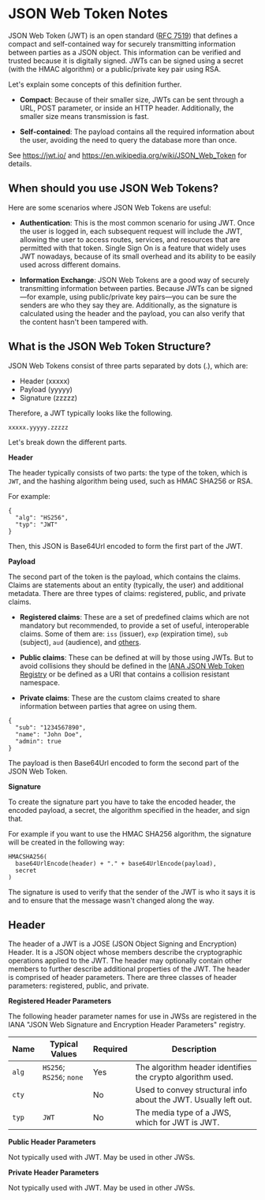 # JSON Web Token Notes

JSON Web Token (JWT) is an open standard ([RFC 7519](rfc-7519)) that defines a
compact and self-contained way for securely transmitting information between
parties as a JSON object.  This information can be verified and trusted because
it is digitally signed.  JWTs can be signed using a secret (with the HMAC
algorithm) or a public/private key pair using RSA.

Let's explain some concepts of this definition further.

* **Compact**: Because of their smaller size, JWTs can be sent through a URL,
  POST parameter, or inside an HTTP header.  Additionally, the smaller size
  means transmission is fast.

* **Self-contained**: The payload contains all the required information about
  the user, avoiding the need to query the database more than once.

See https://jwt.io/ and https://en.wikipedia.org/wiki/JSON_Web_Token for 
details.

## When should you use JSON Web Tokens?

Here are some scenarios where JSON Web Tokens are useful:

* **Authentication**: This is the most common scenario for using JWT.  Once the
  user is logged in, each subsequent request will include the JWT, allowing the
  user to access routes, services, and resources that are permitted with that
  token.  Single Sign On is a feature that widely uses JWT nowadays, because of
  its small overhead and its ability to be easily used across different domains.

* **Information Exchange**: JSON Web Tokens are a good way of securely
  transmitting information between parties.  Because JWTs can be signed—for
  example, using public/private key pairs—you can be sure the senders are who
  they say they are.  Additionally, as the signature is calculated using the
  header and the payload, you can also verify that the content hasn't been
  tampered with.


## What is the JSON Web Token Structure?

JSON Web Tokens consist of three parts separated by dots (.), which are:

* Header (xxxxx)
* Payload (yyyyy)
* Signature (zzzzz)

Therefore, a JWT typically looks like the following.

`xxxxx.yyyyy.zzzzz`

Let's break down the different parts.

**Header**

The header typically consists of two parts: the type of the token, which is
`JWT`, and the hashing algorithm being used, such as HMAC SHA256 or RSA.

For example:

```json5
{
  "alg": "HS256",
  "typ": "JWT"
}
```

Then, this JSON is Base64Url encoded to form the first part of the JWT.

**Payload**

The second part of the token is the payload, which contains the claims.
Claims are statements about an entity (typically, the user) and additional
metadata.  There are three types of claims: registered, public, and private
claims.

* **Registered claims**: These are a set of predefined claims which are not
  mandatory but recommended, to provide a set of useful, interoperable claims.
  Some of them are: `iss` (issuer), `exp` (expiration time), `sub` (subject),
  `aud` (audience), and [others](other-reg-claims).

* **Public claims**: These can be defined at will by those using JWTs.  But to
  avoid collisions they should be defined in the [IANA JSON Web Token
  Registry][iana-jwt-registry] or be defined as a URI that contains a collision
  resistant namespace.

* **Private claims**: These are the custom claims created to share information
  between parties that agree on using them.

```json5
{
  "sub": "1234567890",
  "name": "John Doe",
  "admin": true
}
```

The payload is then Base64Url encoded to form the second part of the JSON Web
Token.

**Signature**

To create the signature part you have to take the encoded header, the encoded
payload, a secret, the algorithm specified in the header, and sign that.

For example if you want to use the HMAC SHA256 algorithm, the signature will
be created in the following way:

```
HMACSHA256(
  base64UrlEncode(header) + "." + base64UrlEncode(payload),
  secret
)
```

The signature is used to verify that the sender of the JWT is who it says it
is and to ensure that the message wasn't changed along the way.


## Header

The header of a JWT is a JOSE (JSON Object Signing and Encryption) Header.  It
is a JSON object whose members describe the cryptographic operations applied to
the JWT.  The header may optionally contain other members to further describe
additional properties of the JWT.  The header is comprised of header parameters.
There are three classes of header parameters: registered, public, and private.

**Registered Header Parameters**

The following header parameter names for use in JWSs are registered in the IANA
"JSON Web Signature and Encryption Header Parameters" registry.
   
| Name   |  Typical Values          | Required | Description |
| ------ | ------------------------ | -------- | ----------- |
| `alg`  | `HS256`; `RS256`; `none` | Yes      | The algorithm header identifies the crypto algorithm used. |
| `cty`  |                          | No       | Used to convey structural info about the JWT.  Usually left out. |
| `typ`  | `JWT`                    | No       | The media type of a JWS, which for JWT is JWT. |

**Public Header Parameters**

Not typically used with JWT.  May be used in other JWSs.

**Private Header Parameters**

Not typically used with JWT.  May be used in other JWSs.


[iana-jwt-registry]: https://www.iana.org/assignments/jwt/jwt.xhtml
[jose-header]: https://tools.ietf.org/html/rfc7515#section-4
[other-reg-claims]: https://tools.ietf.org/html/rfc7519#section-4.1
[rfc-7519]: https://tools.ietf.org/html/rfc7519
